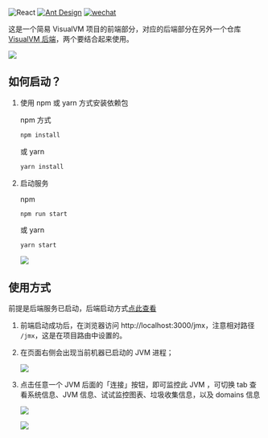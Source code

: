 ![React](https://img.shields.io/badge/React-18.0-green.svg) [![Ant Design](https://img.shields.io/badge/Ant%20Design-5.10.-brightgreen.svg)](https://spring.io/projects/spring-boot) [![wechat](https://img.shields.io/badge/公众号-古时的风筝-success.svg)]()


这是一个简易 VisualVM 项目的前端部分，对应的后端部分在另外一个仓库 [VisualVM 后端](https://github.com/huzhicheng/little-flower)，两个要结合起来使用。

![](https://hexo.moonkite.cn/blog/20231018174521.png)

## 如何启动？
1. 使用 npm 或 yarn 方式安装依赖包

    npm 方式
    ```bash
    npm install 
    ```
    或 yarn
    ```bash
    yarn install
    ```
2. 启动服务

    npm 
    ```bash
    npm run start
    ```

    或 yarn
    ```bash
    yarn start
    ```
    ![](https://hexo.moonkite.cn/blog/20231018172250.png)


## 使用方式

前提是后端服务已启动，后端启动方式[点此查看](https://github.com/huzhicheng/little-flower) 

1. 前端启动成功后，在浏览器访问 http://localhost:3000/jmx，注意相对路径 `/jmx`，这是在项目路由中设置的。
2. 在页面右侧会出现当前机器已启动的 JVM 进程；

    ![](https://hexo.moonkite.cn/blog/20231018173808.png)

3. 点击任意一个 JVM 后面的「连接」按钮，即可监控此 JVM ，可切换 tab 查看系统信息、JVM 信息、试试监控图表、垃圾收集信息，以及 domains 信息

    ![](https://hexo.moonkite.cn/blog/20231018174102.png)

    ![](https://hexo.moonkite.cn/blog/20231018174416.png)